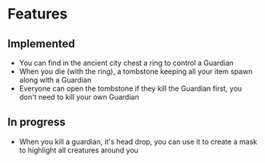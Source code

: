 # Features

## Implemented

- You can find in the ancient city chest a ring to control a Guardian
- When you die (with the ring), a tombstone keeping all your item spawn along with a Guardian
- Everyone can open the tombstone if they kill the Guardian first, you don't need to kill your own Guardian

## In progress

- When you kill a guardian, it's head drop, you can use it to create a mask to highlight all creatures around you

